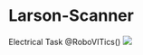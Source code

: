 # Larson-Scanner
Electrical Task @RoboVITics()
[![](https://img.shields.io/badge/Tinkercad-Circuit-green)](https://www.tinkercad.com/things/jrCTohjRmKw)

